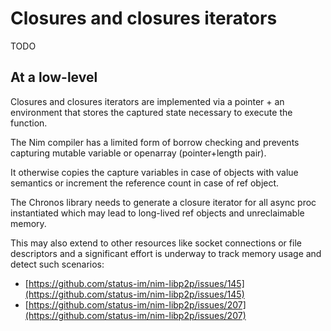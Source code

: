 # Closures and closures iterators

TODO

## At a low-level

Closures and closures iterators are implemented via
a pointer + an environment that stores the captured state necessary
to execute the function.

The Nim compiler has a limited form of borrow checking and prevents
capturing mutable variable or openarray (pointer+length pair).

It otherwise copies the capture variables in case of objects with value semantics
or increment the reference count in case of ref object.

The Chronos library needs to generate a closure iterator for all async proc instantiated
which may lead to long-lived ref objects and unreclaimable memory.

This may also extend to other resources like socket connections or file descriptors and
a significant effort is underway to track memory usage and detect such scenarios:

- [https://github.com/status-im/nim-libp2p/issues/145](https://github.com/status-im/nim-libp2p/issues/145)
- [https://github.com/status-im/nim-libp2p/issues/207](https://github.com/status-im/nim-libp2p/issues/207)
